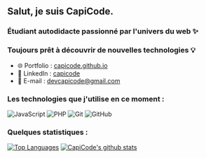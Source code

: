## **Salut, je suis CapiCode.**

### Étudiant autodidacte passionné par l'univers du web ✨
### Toujours prêt à découvrir de nouvelles technologies 💡

* 🌐 Portfolio  : [capicode.github.io](https://www.linkedin.com/in/giovanni-charles-edouard-a15337179/) 
* 🤵 LinkedIn   : [capicode](https://www.linkedin.com/in/giovanni-charles-edouard-a15337179/) 
* 📧 E-mail     : devcapicode@gmail.com

### Les technologies que j'utilise en ce moment :

![JavaScript](https://img.shields.io/badge/-JavaScript-black?style=flat-square&logo=javascript)
![PHP](https://img.shields.io/badge/-PHP-black?style=flat-square&logo=php)
![Git](https://img.shields.io/badge/-Git-black?style=flat-square&logo=git)
![GitHub](https://img.shields.io/badge/-GitHub-181717?style=flat-square&logo=github)
<br>

### Quelques statistiques :


[![Top Languages](https://github-readme-stats.vercel.app/api/top-langs/?username=CapiCode&title_color=dbdada&icon_color=dbdada&text_color=3BD98F&&card_width=350&theme=radical&)](https://github.com/CapiCode)
[![CapiCode's github stats](https://github-readme-stats.vercel.app/api?username=CapiCode&title_color=dbdada&icon_color=dbdada&text_color=3BD98F&show_icons=true&theme=radical&line_height=27)](https://github.com/CapiCode)